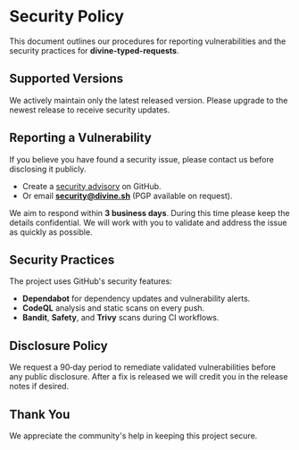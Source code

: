 # Security Policy

This document outlines our procedures for reporting vulnerabilities and the security practices for **divine-typed-requests**.

## Supported Versions

We actively maintain only the latest released version. Please upgrade to the newest release to receive security updates.

## Reporting a Vulnerability

If you believe you have found a security issue, please contact us before disclosing it publicly.

- Create a [security advisory](https://github.com/codebydivine/typed-requests/security/advisories) on GitHub.
- Or email **security@divine.sh** (PGP available on request).

We aim to respond within **3 business days**. During this time please keep the details confidential. We will work with you to validate and address the issue as quickly as possible.

## Security Practices

The project uses GitHub's security features:

- **Dependabot** for dependency updates and vulnerability alerts.
- **CodeQL** analysis and static scans on every push.
- **Bandit**, **Safety**, and **Trivy** scans during CI workflows.

## Disclosure Policy

We request a 90‑day period to remediate validated vulnerabilities before any public disclosure. After a fix is released we will credit you in the release notes if desired.

## Thank You

We appreciate the community's help in keeping this project secure.
